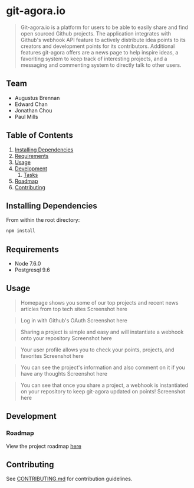 # git-agora.io

> Git-agora.io is a platform for users to be able to easily share and find open sourced Github projects. The application integrates with Github's webhook API feature to actively distribute idea points to its creators and development points for its contributors. Additional features git-agora offers are a news page to help inspire ideas, a favoriting system to keep track of interesting projects, and a messaging and commenting system to directly talk to other users.

## Team

  - Augustus Brennan
  - Edward Chan
  - Jonathan Chou
  - Paul Mills

## Table of Contents

1. [Installing Dependencies](#installing-dependencies)
1. [Requirements](#requirements)
1. [Usage](#Usage)
1. [Development](#development)
    1. [Tasks](#tasks)
1. [Roadmap](#roadmap)
1. [Contributing](#contributing)


## Installing Dependencies

From within the root directory:
```sh
npm install
```

## Requirements

- Node 7.6.0
- Postgresql 9.6

## Usage

> Homepage shows you some of our top projects and recent news articles from top tech sites
Screenshot here

> Log in with Github's OAuth
Screenshot here

> Sharing a project is simple and easy and will instantiate a webhook onto your repository 
Screenshot here

> Your user profile allows you to check your points, projects, and favorites
Screenshot here

> You can see the project's information and also comment on it if you have any thoughts
Screenshot here

> You can see that once you share a project, a webhook is instantiated on your repository to keep git-agora updated on points!
Screenshot here

## Development


### Roadmap

View the project roadmap [here](LINK_TO_DOC)


## Contributing

See [CONTRIBUTING.md](CONTRIBUTING.md) for contribution guidelines.